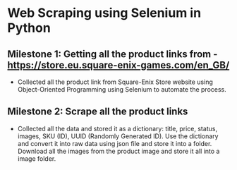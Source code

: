 # Web Scraping using Selenium in Python

## Milestone 1: Getting all the product links from - https://store.eu.square-enix-games.com/en_GB/

- Collected all the product link from Square-Enix Store website using Object-Oriented Programming using Selenium to automate the process.

## Milestone 2: Scrape all the product links

- Collected all the data and stored it as a dictionary: title, price, status, images, SKU (ID), UUID (Randomly Generated ID). Use the dictionary and convert it into raw data using json file and store it into a folder. Download all the images from the product image and store it all into a image folder.
